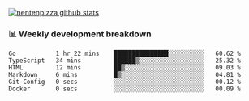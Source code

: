 [![nentenpizza github stats](https://github-readme-stats.vercel.app/api?username=nentenpizza&count_private=true)](https://github.com/anuraghazra/github-readme-stats)

### 📊 Weekly development breakdown
<!--START_SECTION:waka-->

```text
Go           1 hr 22 mins    ███████████████░░░░░░░░░░   60.62 %
TypeScript   34 mins         ██████▒░░░░░░░░░░░░░░░░░░   25.32 %
HTML         12 mins         ██▒░░░░░░░░░░░░░░░░░░░░░░   09.03 %
Markdown     6 mins          █▒░░░░░░░░░░░░░░░░░░░░░░░   04.81 %
Git Config   0 secs          ░░░░░░░░░░░░░░░░░░░░░░░░░   00.12 %
Docker       0 secs          ░░░░░░░░░░░░░░░░░░░░░░░░░   00.09 %
```

<!--END_SECTION:waka-->

